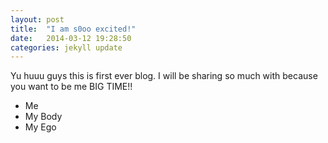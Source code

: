 ```yaml
---
layout: post
title:  "I am s0oo excited!"
date:   2014-03-12 19:28:50
categories: jekyll update
---
```

Yu huuu guys this is first ever blog. I will be sharing so much with because you want to be me BIG TIME!!

* Me
* My Body
* My Ego